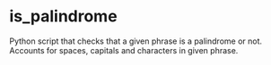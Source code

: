# is_palindrome
Python script that checks that a given phrase is a palindrome or not. 
Accounts for spaces, capitals and characters in given phrase. 
